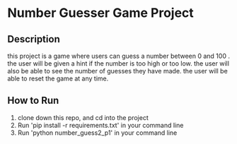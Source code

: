 # Number Guesser Game Project

## Description
this project is a game where users can guess a number between 0 and 100 . the user will be given a hint if the number is too high or too low. the user will also be able to see the number of guesses they have made. the user will be able to reset the game at any time.

## How to Run
1. clone down this repo, and cd into the project
2. Run 'pip install -r requirements.txt' in your command line
3. Run 'python number_guess2_p1' in your command line